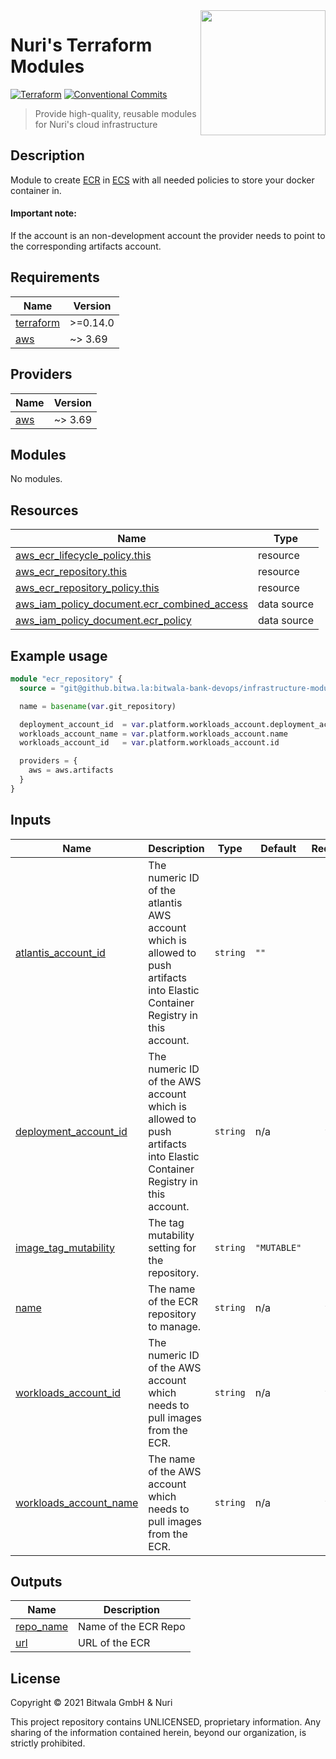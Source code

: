 <!-- BEGIN_TF_DOCS -->
<img src="../../../docs/images/nuri-logo.png" align="right" width="200px" />

# Nuri's Terraform Modules

[![Terraform](../../../docs/badges/terraform.svg)][terraform]
[![Conventional Commits](../../../docs/badges/conventional-commits.svg)][conventional-commits]

> Provide high-quality, reusable modules for Nuri's cloud infrastructure

[terraform]: https://www.terraform.io/
[conventional-commits]: https://conventionalcommits.org

## Description
Module to create [ECR][ecr] in [ECS][ecs] with all needed policies to store your docker container in.

#### Important note:
If the account is an non-development account the provider needs to point to the corresponding artifacts account.

[ecr]: https://aws.amazon.com/ecr/
[ecs]: https://aws.amazon.com/ecs/


## Requirements

| Name | Version |
|------|---------|
| <a name="requirement_terraform"></a> [terraform](#requirement\_terraform) | >=0.14.0 |
| <a name="requirement_aws"></a> [aws](#requirement\_aws) | ~> 3.69 |

## Providers

| Name | Version |
|------|---------|
| <a name="provider_aws"></a> [aws](#provider\_aws) | ~> 3.69 |

## Modules

No modules.

## Resources

| Name | Type |
|------|------|
| [aws_ecr_lifecycle_policy.this](https://registry.terraform.io/providers/hashicorp/aws/latest/docs/resources/ecr_lifecycle_policy) | resource |
| [aws_ecr_repository.this](https://registry.terraform.io/providers/hashicorp/aws/latest/docs/resources/ecr_repository) | resource |
| [aws_ecr_repository_policy.this](https://registry.terraform.io/providers/hashicorp/aws/latest/docs/resources/ecr_repository_policy) | resource |
| [aws_iam_policy_document.ecr_combined_access](https://registry.terraform.io/providers/hashicorp/aws/latest/docs/data-sources/iam_policy_document) | data source |
| [aws_iam_policy_document.ecr_policy](https://registry.terraform.io/providers/hashicorp/aws/latest/docs/data-sources/iam_policy_document) | data source |

## Example usage
```terraform
module "ecr_repository" {
  source = "git@github.bitwa.la:bitwala-bank-devops/infrastructure-modules//technology/aws/ecr?ref=v5.34.0"

  name = basename(var.git_repository)

  deployment_account_id  = var.platform.workloads_account.deployment_account.id
  workloads_account_name = var.platform.workloads_account.name
  workloads_account_id   = var.platform.workloads_account.id

  providers = {
    aws = aws.artifacts
  }
}

```

## Inputs

| Name | Description | Type | Default | Required |
|------|-------------|------|---------|:--------:|
| <a name="input_atlantis_account_id"></a> [atlantis\_account\_id](#input\_atlantis\_account\_id) | The numeric ID of the atlantis AWS account which is allowed to push artifacts into Elastic Container Registry in this account. | `string` | `""` | no |
| <a name="input_deployment_account_id"></a> [deployment\_account\_id](#input\_deployment\_account\_id) | The numeric ID of the AWS account which is allowed to push artifacts into Elastic Container Registry in this account. | `string` | n/a | yes |
| <a name="input_image_tag_mutability"></a> [image\_tag\_mutability](#input\_image\_tag\_mutability) | The tag mutability setting for the repository. | `string` | `"MUTABLE"` | no |
| <a name="input_name"></a> [name](#input\_name) | The name of the ECR repository to manage. | `string` | n/a | yes |
| <a name="input_workloads_account_id"></a> [workloads\_account\_id](#input\_workloads\_account\_id) | The numeric ID of the AWS account which needs to pull images from the ECR. | `string` | n/a | yes |
| <a name="input_workloads_account_name"></a> [workloads\_account\_name](#input\_workloads\_account\_name) | The name of the AWS account which needs to pull images from the ECR. | `string` | n/a | yes |

## Outputs

| Name | Description |
|------|-------------|
| <a name="output_repo_name"></a> [repo\_name](#output\_repo\_name) | Name of the ECR Repo |
| <a name="output_url"></a> [url](#output\_url) | URL of the ECR |

## License

Copyright &copy; 2021 Bitwala GmbH & Nuri

This project repository contains UNLICENSED, proprietary information. Any
sharing of the information contained herein, beyond our organization, is
strictly prohibited.
<!-- END_TF_DOCS -->
